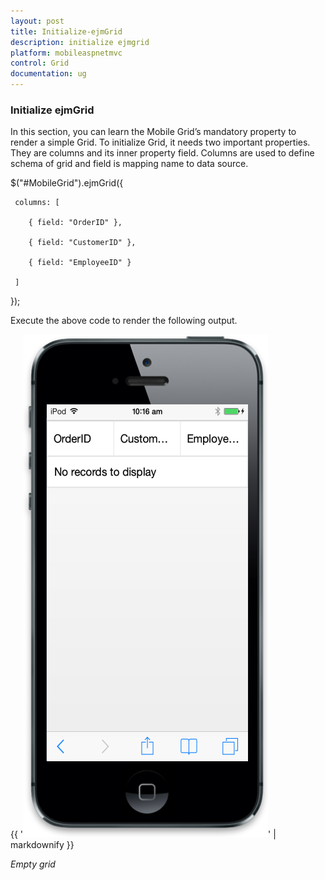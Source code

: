 ```yaml
---
layout: post
title: Initialize-ejmGrid
description: initialize ejmgrid
platform: mobileaspnetmvc
control: Grid
documentation: ug
---
```


### Initialize ejmGrid

In this section, you can learn the Mobile Grid’s mandatory property to render a simple Grid. To initialize Grid, it needs two important properties. They are columns and its inner property field. Columns are used to define schema of grid and field is mapping name to data source.



$("#MobileGrid").ejmGrid({

     columns: [

        { field: "OrderID" },

        { field: "CustomerID" },

        { field: "EmployeeID" }

     ]

});





Execute the above code to render the following output.



{{ '![1](Initialize-ejmGrid_images/Initialize-ejmGrid_img1.png)' | markdownify }}



_Empty grid_

